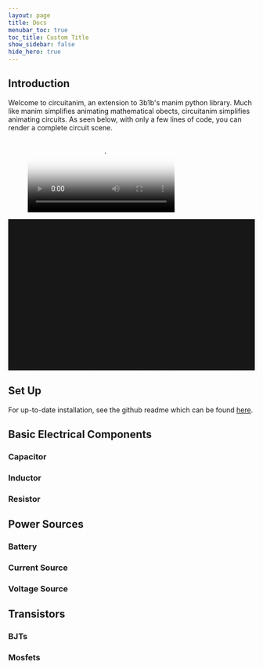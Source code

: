 ```yaml
---
layout: page
title: Docs
menubar_toc: true
toc_title: Custom Title
show_sidebar: false
hide_hero: true
---
```


## Introduction

Welcome to circuitanim, an extension to 3b1b's manim python library. Much like manim simplifies animating mathematical obects, circuitanim simplifies animating circuits. As seen below, with only a few lines of code, you can render a complete circuit scene.

<!-- blank line -->
<figure class="video_container">
  <video controls="true" allowfullscreen="true" poster="graphics/videos/DrawCircuit_poster.jpg">
    <source src="graphics/videos/DrawCircuit.mp4" type="video/mp4">
    <!--<source src="path/to/video.ogg" type="video/ogg">
    <source src="path/to/video.webm" type="video/webm"> -->
  </video> 
</figure>
<!-- blank line -->



<pre style="background-color: #171717;"><code>
  class DrawCircuit(Scene):
      def construct(self):
          res = Resistor()
          cap = Capacitor()
          batt = Battery()

          batt.rotate(PI/2)
          cap.rotate(-PI/2)
          cap.shift(RIGHT*3)
          res.shift(2*LEFT + UP*3)
          batt.shift(3*LEFT)


          circ = Circuit()
          circ.connect(batt.get_right(),res.get_left())
          circ.connect(res.get_right(),cap.get_left(),pin_top=True)
          circ.connect_right_to_left(cap.get_right(),batt.get_left())
          circ.render()
          
          self.play(ShowCreation(batt),ShowCreation(res),ShowCreation(cap),ShowCreation(circ),run_time=3)
</code></pre>



## Set Up

For up-to-date installation, see the github readme which can be found [here](https://github.com/weras2/circuitanim).  



## Basic Electrical Components 

### Capacitor

### Inductor 

### Resistor






## Power Sources 

### Battery 

### Current Source

### Voltage Source



## Transistors 

### BJTs 

### Mosfets
